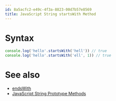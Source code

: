 ```yaml
---
id: 8a5acfc2-e49c-4f3a-8823-00d7b57e8569
title: JavaScript String startsWith Method
---
```


# Syntax

``` javascript
console.log('hello'.startsWith('hell')) // true
console.log('hello'.startsWith('ell', 1)) // true
```

# See also

-   [endsWith](20201112095428-javascript_string_endswith_method)
-   [JavaScript String Prototype
    Methods](20201112095341-javascript_string_prototype_methods)
